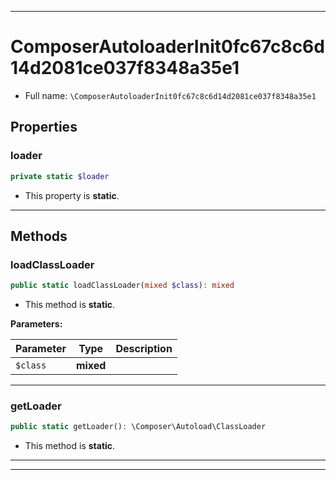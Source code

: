 ***

# ComposerAutoloaderInit0fc67c8c6d14d2081ce037f8348a35e1

* Full name: `\ComposerAutoloaderInit0fc67c8c6d14d2081ce037f8348a35e1`

## Properties

### loader

```php
private static $loader
```

* This property is **static**.

***

## Methods

### loadClassLoader

```php
public static loadClassLoader(mixed $class): mixed
```

* This method is **static**.

**Parameters:**

| Parameter | Type | Description |
|-----------|------|-------------|
| `$class` | **mixed** |  |

***

### getLoader

```php
public static getLoader(): \Composer\Autoload\ClassLoader
```

* This method is **static**.

***


***

